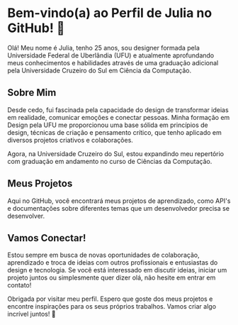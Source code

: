 # Bem-vindo(a) ao Perfil de Julia no GitHub! 👋

Olá! Meu nome é Julia, tenho 25 anos, sou designer formada pela Universidade Federal de Uberlândia (UFU) e atualmente aprofundando meus conhecimentos e habilidades através de uma graduação adicional pela Universidade Cruzeiro do Sul em Ciência da Computação.

## Sobre Mim

Desde cedo, fui fascinada pela capacidade do design de transformar ideias em realidade, comunicar emoções e conectar pessoas. Minha formação em Design pela UFU me proporcionou uma base sólida em princípios de design, técnicas de criação e pensamento crítico, que tenho aplicado em diversos projetos criativos e colaborações.

Agora, na Universidade Cruzeiro do Sul, estou expandindo meu repertório com graduação em andamento no curso de Ciências da Computação. 
## Meus Projetos

Aqui no GitHub, você encontrará meus projetos de aprendizado, como API's e documentações sobre diferentes temas que um desenvolvedor precisa se desenvolver.
## Vamos Conectar!

Estou sempre em busca de novas oportunidades de colaboração, aprendizado e troca de ideias com outros profissionais e entusiastas do design e tecnologia. Se você está interessado em discutir ideias, iniciar um projeto juntos ou simplesmente quer dizer olá, não hesite em entrar em contato!

Obrigada por visitar meu perfil. Espero que goste dos meus projetos e encontre inspirações para os seus próprios trabalhos. Vamos criar algo incrível juntos! 🌟
